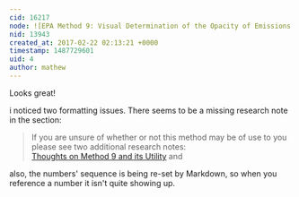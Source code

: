 ```yaml
---
cid: 16217
node: ![EPA Method 9: Visual Determination of the Opacity of Emissions from Stationary Sources](../notes/gretchengehrke/02-21-2017/epa-method-9-visual-determination-of-the-opacity-of-emissions-from-stationary-sources)
nid: 13943
created_at: 2017-02-22 02:13:21 +0000
timestamp: 1487729601
uid: 4
author: mathew
---
```


Looks great!

i noticed two formatting issues. There seems to be a missing research note in the section:
>If you are unsure of whether or not this method may be of use to you please see two additional research notes:  
[Thoughts on Method 9 and its Utility](https://publiclab.org/notes/gretchengehrke/10-28-2016/thoughts-on-method-9-and-its-utility) and

also, the numbers' sequence is being re-set by Markdown, so when you reference a number it isn't quite showing up.  